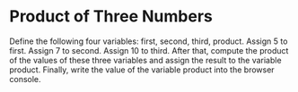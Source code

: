 # Product of Three Numbers

Define the following four variables: first, second, third, product. Assign 5 to first. Assign 7 to second. Assign 10 to third. After that, compute the product of the values of these three variables and assign the result to the variable product. Finally, write the value of the variable product into the browser console.